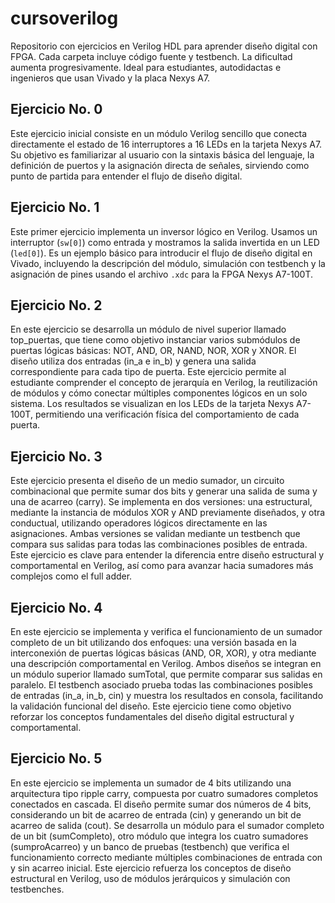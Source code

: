 # cursoverilog
Repositorio con ejercicios en Verilog HDL para aprender diseño digital con FPGA. Cada carpeta incluye código fuente y testbench. La dificultad aumenta progresivamente. Ideal para estudiantes, autodidactas e ingenieros que usan Vivado y la placa Nexys A7.

## Ejercicio No. 0
Este ejercicio inicial consiste en un módulo Verilog sencillo que conecta directamente el estado de 16 interruptores a 16 LEDs en la tarjeta Nexys A7. Su objetivo es familiarizar al usuario con la sintaxis básica del lenguaje, la definición de puertos y la asignación directa de señales, sirviendo como punto de partida para entender el flujo de diseño digital.

## Ejercicio No. 1
Este primer ejercicio implementa un inversor lógico en Verilog. Usamos un interruptor (`sw[0]`) como entrada y mostramos la salida invertida en un LED (`led[0]`). Es un ejemplo básico para introducir el flujo de diseño digital en Vivado, incluyendo la descripción del módulo, simulación con testbench y la asignación de pines usando el archivo `.xdc` para la FPGA Nexys A7-100T.

## Ejercicio No. 2
En este ejercicio se desarrolla un módulo de nivel superior llamado top_puertas, que tiene como objetivo instanciar varios submódulos de puertas lógicas básicas: NOT, AND, OR, NAND, NOR, XOR y XNOR. El diseño utiliza dos entradas (in_a e in_b) y genera una salida correspondiente para cada tipo de puerta. Este ejercicio permite al estudiante comprender el concepto de jerarquía en Verilog, la reutilización de módulos y cómo conectar múltiples componentes lógicos en un solo sistema. Los resultados se visualizan en los LEDs de la tarjeta Nexys A7-100T, permitiendo una verificación física del comportamiento de cada puerta.

## Ejercicio No. 3
Este ejercicio presenta el diseño de un medio sumador, un circuito combinacional que permite sumar dos bits y generar una salida de suma y una de acarreo (carry). Se implementa en dos versiones: una estructural, mediante la instancia de módulos XOR y AND previamente diseñados, y otra conductual, utilizando operadores lógicos directamente en las asignaciones. Ambas versiones se validan mediante un testbench que compara sus salidas para todas las combinaciones posibles de entrada. Este ejercicio es clave para entender la diferencia entre diseño estructural y comportamental en Verilog, así como para avanzar hacia sumadores más complejos como el full adder.

## Ejercicio No. 4
En este ejercicio se implementa y verifica el funcionamiento de un sumador completo de un bit utilizando dos enfoques: una versión basada en la interconexión de puertas lógicas básicas (AND, OR, XOR), y otra mediante una descripción comportamental en Verilog. Ambos diseños se integran en un módulo superior llamado sumTotal, que permite comparar sus salidas en paralelo. El testbench asociado prueba todas las combinaciones posibles de entradas (in_a, in_b, cin) y muestra los resultados en consola, facilitando la validación funcional del diseño. Este ejercicio tiene como objetivo reforzar los conceptos fundamentales del diseño digital estructural y comportamental.

## Ejercicio No. 5
En este ejercicio se implementa un sumador de 4 bits utilizando una arquitectura tipo ripple carry, compuesta por cuatro sumadores completos conectados en cascada. El diseño permite sumar dos números de 4 bits, considerando un bit de acarreo de entrada (cin) y generando un bit de acarreo de salida (cout). Se desarrolla un módulo para el sumador completo de un bit (sumCompleto), otro módulo que integra los cuatro sumadores (sumproAcarreo) y un banco de pruebas (testbench) que verifica el funcionamiento correcto mediante múltiples combinaciones de entrada con y sin acarreo inicial. Este ejercicio refuerza los conceptos de diseño estructural en Verilog, uso de módulos jerárquicos y simulación con testbenches.
